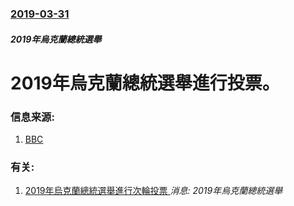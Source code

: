 ### [2019-03-31](/news/2019/03/31/index.md)

##### 2019年烏克蘭總統選舉
# 2019年烏克蘭總統選舉進行投票。 




### 信息来源:

1. [BBC](https://www.bbc.co.uk/news/world-europe-47763176)

### 有关:

1. [2019年烏克蘭總統選舉進行次輪投票 ](/news/2019/04/21/2019年烏克蘭總統選舉進行次輪投票.md) _消息: 2019年烏克蘭總統選舉_
